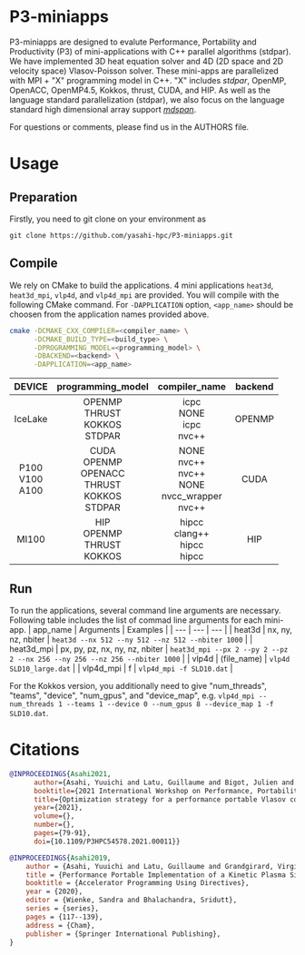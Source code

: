 # P3-miniapps
P3-miniapps are designed to evalute Performance, Portability and Productivity (P3) of mini-applications with C++ parallel algorithms (stdpar). 
We have implemented 3D heat equation solver and 4D (2D space and 2D velocity space) Vlasov-Poisson solver. These mini-apps are parallelized with MPI + "X" programming model in C++. "X" includes _stdpar_, OpenMP, OpenACC, OpenMP4.5, Kokkos, thrust, CUDA, and HIP. As well as the language standard parallelization (stdpar), we also focus on the language standard high dimensional array support [_mdspan_](https://github.com/kokkos/mdspan). 

For questions or comments, please find us in the AUTHORS file.

# Usage
## Preparation
Firstly, you need to git clone on your environment as
```
git clone https://github.com/yasahi-hpc/P3-miniapps.git
```

## Compile
We rely on CMake to build the applications. 4 mini applications `heat3d`, `heat3d_mpi`, `vlp4d`, and `vlp4d_mpi` are provided. You will compile with the following CMake command. For `-DAPPLICATION` option, `<app_name>` should be choosen from the application names provided above.
```bash
cmake -DCMAKE_CXX_COMPILER=<compiler_name> \
      -DCMAKE_BUILD_TYPE=<build_type> \
      -DPROGRAMMING_MODEL=<programming_model> \
      -DBACKEND=<backend> \
      -DAPPLICATION=<app_name>
```

|  DEVICE |  programming_model  |  compiler_name  | backend  | 
| :-: | :-: | :-: | :-: |
|  IceLake  | OPENMP <br> THRUST <br> KOKKOS <br> STDPAR  | icpc <br> NONE <br> icpc <br> nvc++ | OPENMP | 
|  P100 <br> V100 <br> A100 | CUDA <br> OPENMP <br> OPENACC <br> THRUST <br> KOKKOS <br> STDPAR | NONE <br> nvc++ <br> nvc++ <br> NONE <br> nvcc_wrapper <br> nvc++ | CUDA |
|  MI100 | HIP <br> OPENMP <br> THRUST <br> KOKKOS | hipcc <br> clang++ <br> hipcc <br> hipcc | HIP |

## Run
To run the applications, several command line arguments are necessary. Following table includes the list of commad line arguments for each mini-app. 
| app_name | Arguments | Examples |
| --- | --- | --- |
| heat3d | nx, ny, nz, nbiter | ```heat3d --nx 512 --ny 512 --nz 512 --nbiter 1000``` |
| heat3d_mpi | px, py, pz, nx, ny, nz, nbiter | ```heat3d_mpi --px 2 --py 2 --pz 2 --nx 256 --ny 256 --nz 256 --nbiter 1000``` |
| vlp4d | (file_name) | ```vlp4d SLD10_large.dat``` |
| vlp4d_mpi | f | ```vlp4d_mpi -f SLD10.dat``` |

For the Kokkos version, you additionally need to give "num_threads", "teams", "device", "num_gpus", and "device_map", e.g. ```vlp4d_mpi --num_threads 1 --teams 1 --device 0 --num_gpus 8 --device_map 1 -f SLD10.dat```.

# Citations
```bibtex
@INPROCEEDINGS{Asahi2021, 
      author={Asahi, Yuuichi and Latu, Guillaume and Bigot, Julien and Grandgirard, Virginie},
      booktitle={2021 International Workshop on Performance, Portability and Productivity in HPC (P3HPC)},
      title={Optimization strategy for a performance portable Vlasov code},
      year={2021},
      volume={},
      number={},
      pages={79-91},
      doi={10.1109/P3HPC54578.2021.00011}}
```

```bibtex
@INPROCEEDINGS{Asahi2019,
    author = {Asahi, Yuuichi and Latu, Guillaume and Grandgirard, Virginie and Bigot, Julien}, 
    title = {Performance Portable Implementation of a Kinetic Plasma Simulation Mini-App}, 
    booktitle = {Accelerator Programming Using Directives}, 
    year = {2020},
    editor = {Wienke, Sandra and Bhalachandra, Sridutt}, 
    series = {series},
    pages = {117--139},
    address = {Cham},
    publisher = {Springer International Publishing}, 
}
```
